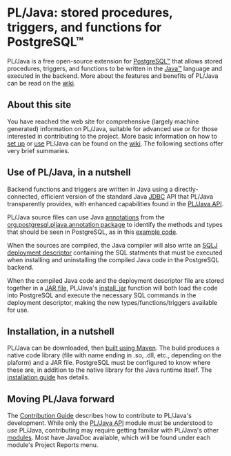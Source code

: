 # PL/Java: stored procedures, triggers, and functions for PostgreSQL™

PL/Java is a free open-source extension for [PostgreSQL™][pgsql] that allows
stored procedures, triggers, and functions to be written in the
[Java™][java] language and executed in the backend. More about the features
and benefits of PL/Java can be read on the [wiki][].

[pgsql]: http://www.postgresql.org/
[java]: https://www.oracle.com/java/
[wiki]: https://github.com/tada/pljava/wiki

## About this site

You have reached the web site for comprehensive (largely machine generated)
information on PL/Java, suitable for advanced use or for those interested in
contributing to the project. More basic information on how to [set up][iguide]
or [use][uguide] PL/Java can be found on the [wiki][]. The following sections
offer very brief summaries.

[iguide]: https://github.com/tada/pljava/wiki/Installation-guide
[uguide]: https://github.com/tada/pljava/wiki/User-guide

## Use of PL/Java, in a nutshell

Backend functions and triggers are written in Java using a directly-connected,
efficient version of the standard Java [JDBC][] API that PL/Java transparently
provides, with enhanced capabilities found in the [PL/Java API][pljapi].

PL/Java source files can use Java [annotations][] from the
[org.postgresql.pljava.annotation package][oppa] to identify the methods and
types that should be seen in PostgreSQL, as in this [example code][trgann].

When the sources are compiled, the Java
compiler will also write an [SQLJ deployment descriptor][depdesc] containing
the SQL statments that must be executed when installing and uninstalling the
compiled Java code in the PostgreSQL backend.

When the compiled Java code and the deployment descriptor file are stored
together in a [JAR file][jar], PL/Java\'s [install_jar][] function will both
load the code into PostgreSQL and execute the necessary SQL commands in the
deployment descriptor, making the new types/functions/triggers available for
use.

[JDBC]: https://docs.oracle.com/javase/tutorial/jdbc/
[pljapi]: pljava-api/apidocs/index.html?org/postgresql/pljava/package-summary.html#package_description
[annotations]: https://docs.oracle.com/javase/tutorial/java/annotations/
[oppa]: pljava-api/apidocs/index.html?org/postgresql/pljava/annotation/package-summary.html#package_description
[trgann]: https://github.com/tada/pljava/blob/master/pljava-examples/src/main/java/org/postgresql/pljava/example/annotation/Triggers.java
[depdesc]: https://github.com/tada/pljava/wiki/Sql-deployment-descriptor
[jar]: https://docs.oracle.com/javase/tutorial/deployment/jar/index.html
[install_jar]: https://github.com/tada/pljava/wiki/SQL%20Functions#wiki-install_jar

## Installation, in a nutshell

PL/Java can be downloaded, then [built using Maven][build]. The build produces
a native code library (file with name ending in .so, .dll, etc., depending on
the plaform) and a JAR file. PostgreSQL must be configured to know where these
are, in addition to the native library for the Java runtime itself. The
[installation guide][iguide] has details.

[build]: build/build.html

## Moving PL/Java forward

The [Contribution Guide][cguide] describes how to contribute to PL/Java\'s
development. While only the [PL/Java API][pljapi] module must be understood
to _use_ PL/Java, contributing may require getting familiar with PL/Java\'s
other [modules](modules.html). Most have JavaDoc available, which will be
found under each module\'s Project Reports menu.

[cguide]: https://github.com/tada/pljava/wiki/Contribution-guide
